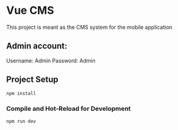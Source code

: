 # Vue CMS

This project is meant as the CMS system for the mobile application


## Admin account:

Username: Admin
Password: Admin


## Project Setup

```sh
npm install
```

### Compile and Hot-Reload for Development

```sh
npm run dev
```

